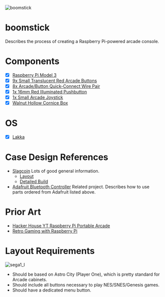 ![boomstick](https://cloud.githubusercontent.com/assets/2590422/21485582/7067ab3c-cb73-11e6-82b0-20654c4f28f1.jpg)

# boomstick
Describes the process of creating a Raspberry Pi-powered arcade console.

# Components
- [x] [Raspberry Pi Model 3](https://www.adafruit.com/products/3055)
- [x] [9x Small Translucent Red Arcade Buttons](https://www.adafruit.com/products/473)
- [x] [8x Arcade/Button Quick-Connect Wire Pair](https://www.adafruit.com/products/1152)
- [x] [1x 16mm Red Illuminated Pushbutton](https://www.adafruit.com/products/1439)
- [x] [1x Small Arcade Joystick](https://www.adafruit.com/products/480)
- [x] [Walnut Hollow Cornice Box](https://www.amazon.com/gp/product/B000YQEMHW/ref=oh_aui_detailpage_o00_s00?ie=UTF8&psc=1)

# OS
- [x] [Lakka](http://www.lakka.tv/)

# Case Design References
- [Slagcoin](http://www.slagcoin.com/joystick.html) Lots of good general information.
  - [Layout](http://www.slagcoin.com/joystick/layout.htm)
  - [Detailed Build](http://www.slagcoin.com/joystick/example3.html)
- [Adafruit Bluetooth Controller](https://learn.adafruit.com/bluetooth-arcade-stick/) Related project. Describes how to use parts ordered from Adafruit listed above.

# Prior Art
- [Hacker House YT Raspberry Pi Portable Arcade](https://github.com/HackerHouseYT/Portable-Arcade/blob/master/README.md)
- [Retro Gaming with Raspberry Pi](https://learn.adafruit.com/retro-gaming-with-raspberry-pi)

# Layout Requirements
![sega1_l](https://cloud.githubusercontent.com/assets/2590422/21487656/a8a40d32-cb9c-11e6-82db-816dd6999120.png)
- Should be based on Astro City (Player One), which is pretty standard for Arcade cabinets.
- Should include all buttons necessary to play NES/SNES/Genesis games.
- Should have a dedicated menu button.
